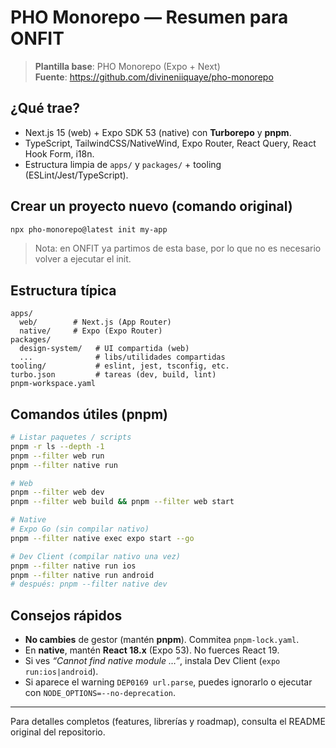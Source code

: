 # PHO Monorepo — Resumen para ONFIT

> **Plantilla base**: PHO Monorepo (Expo + Next)  
> **Fuente**: https://github.com/divineniiquaye/pho-monorepo

## ¿Qué trae?
- Next.js 15 (web) + Expo SDK 53 (native) con **Turborepo** y **pnpm**.
- TypeScript, TailwindCSS/NativeWind, Expo Router, React Query, React Hook Form, i18n.
- Estructura limpia de `apps/` y `packages/` + tooling (ESLint/Jest/TypeScript).

## Crear un proyecto nuevo (comando original)
```bash
npx pho-monorepo@latest init my-app
```

> Nota: en ONFIT ya partimos de esta base, por lo que no es necesario volver a ejecutar el init.

## Estructura típica
```
apps/
  web/        # Next.js (App Router)
  native/     # Expo (Expo Router)
packages/
  design-system/   # UI compartida (web)
  ...              # libs/utilidades compartidas
tooling/           # eslint, jest, tsconfig, etc.
turbo.json         # tareas (dev, build, lint)
pnpm-workspace.yaml
```

## Comandos útiles (pnpm)
```bash
# Listar paquetes / scripts
pnpm -r ls --depth -1
pnpm --filter web run
pnpm --filter native run

# Web
pnpm --filter web dev
pnpm --filter web build && pnpm --filter web start

# Native
# Expo Go (sin compilar nativo)
pnpm --filter native exec expo start --go

# Dev Client (compilar nativo una vez)
pnpm --filter native run ios
pnpm --filter native run android
# después: pnpm --filter native dev
```

## Consejos rápidos
- **No cambies** de gestor (mantén **pnpm**). Commitea `pnpm-lock.yaml`.
- En **native**, mantén **React 18.x** (Expo 53). No fuerces React 19.
- Si ves *“Cannot find native module …”*, instala Dev Client (`expo run:ios|android`).
- Si aparece el warning `DEP0169 url.parse`, puedes ignorarlo o ejecutar con `NODE_OPTIONS=--no-deprecation`.

---

Para detalles completos (features, librerías y roadmap), consulta el README original del repositorio.
